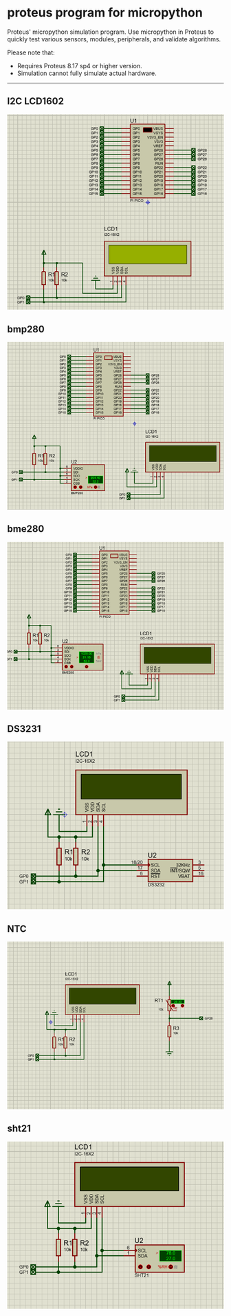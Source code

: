 # proteus program for micropython

Proteus' micropython simulation program. Use micropython in Proteus to quickly test various sensors, modules, peripherals, and validate algorithms.

Please note that:
- Requires Proteus 8.17 sp4 or higher version.
- Simulation cannot fully simulate actual hardware.

---

## I2C LCD1602

![](i2c_lcd1620.gif)


## bmp280

![](bmp280.gif)


## bme280

![](bme280.gif)


## DS3231

![](ds3231.gif)


## NTC

![](ntc.gif)


## sht21

![](sht21.gif)

